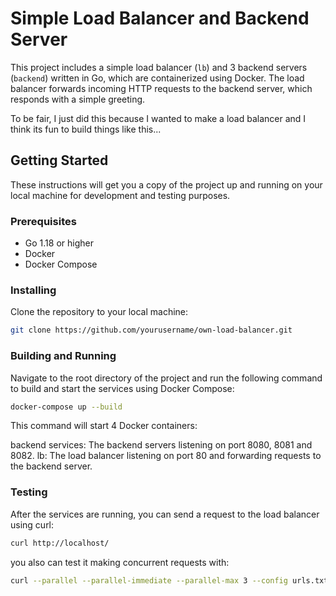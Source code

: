 # Simple Load Balancer and Backend Server

This project includes a simple load balancer (`lb`) and 3 backend servers (`backend`) written in Go, which are containerized using Docker. The load balancer forwards incoming HTTP requests to the backend server, which responds with a simple greeting. 

To be fair, I just did this because I wanted to make a load balancer and I think its fun to build things like this...

## Getting Started

These instructions will get you a copy of the project up and running on your local machine for development and testing purposes.

### Prerequisites

- Go 1.18 or higher
- Docker
- Docker Compose

### Installing

Clone the repository to your local machine:

```bash
git clone https://github.com/yourusername/own-load-balancer.git
```

### Building and Running
Navigate to the root directory of the project and run the following command to build and start the services using Docker Compose:

```bash
docker-compose up --build
```

This command will start 4 Docker containers:

backend services: The backend servers listening on port 8080, 8081 and 8082.
lb: The load balancer listening on port 80 and forwarding requests to the backend server.

### Testing

After the services are running, you can send a request to the load balancer using curl:

```bash
curl http://localhost/
```

you also can test it making concurrent requests with:

```bash
curl --parallel --parallel-immediate --parallel-max 3 --config urls.txt
```
